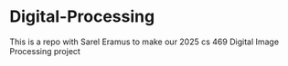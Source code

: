 # Digital-Processing
This is a repo with Sarel Eramus to make our 2025 cs 469 Digital Image Processing project
